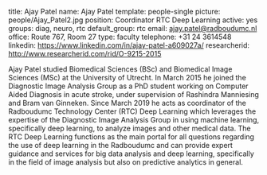 title: Ajay Patel
name: Ajay Patel
template: people-single
picture: people/Ajay_Patel2.jpg
position: Coordinator RTC Deep Learning
active: yes
groups: diag, neuro, rtc
default_group: rtc
email: ajay.patel@radboudumc.nl
office: Route 767, Room 27
type: faculty
telephone: +31 24 3614548
linkedin: https://www.linkedin.com/in/ajay-patel-a609027a/
researcherid: http://www.researcherid.com/rid/O-9215-2015

Ajay Patel studied Biomedical Sciences (BSc) and Biomedical Image Sciences (MSc) at the University of Utrecht. In March 2015 he joined the Diagnostic Image Analysis Group as a PhD student working on Computer Aided Diagnosis in acute stroke, under supervision of Rashindra Manniesing and Bram van Ginneken. Since March 2019 he acts as coordinator of the Radboudumc Technology Center (RTC) Deep Learning which leverages the expertise of the Diagnostic Image Analysis Group in using machine learning, specifically deep learning, to analyze images and other medical data. The RTC Deep Learning functions as the main portal for all questions regarding the use of deep learning in the Radboudumc and can provide expert guidance and services for big data analysis and deep learning, specifically in the field of image analysis but also on predictive analytics in general.
